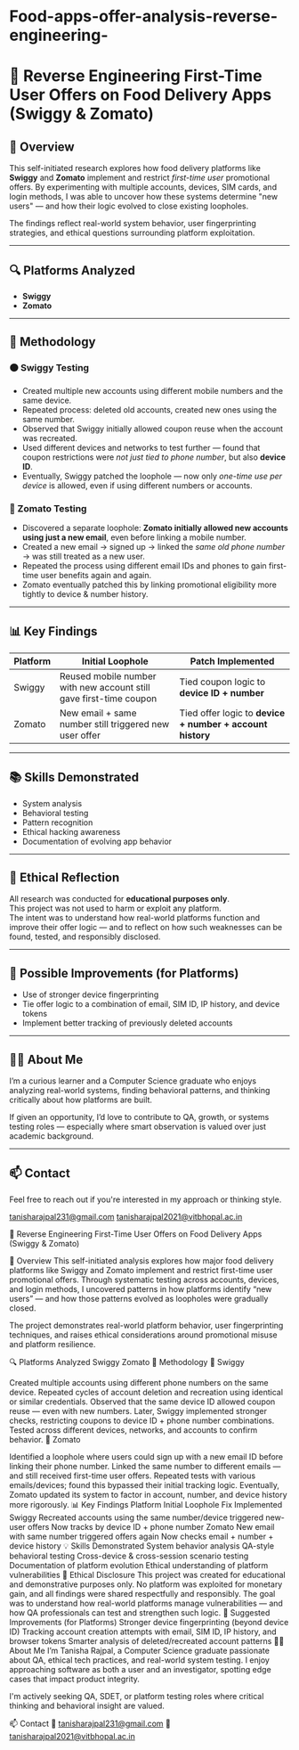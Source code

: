 # Food-apps-offer-analysis-reverse-engineering-

# 🧠 Reverse Engineering First-Time User Offers on Food Delivery Apps (Swiggy & Zomato)

## 📌 Overview

This self-initiated research explores how food delivery platforms like **Swiggy** and **Zomato** implement and restrict *first-time user* promotional offers. By experimenting with multiple accounts, devices, SIM cards, and login methods, I was able to uncover how these systems determine "new users" — and how their logic evolved to close existing loopholes.

The findings reflect real-world system behavior, user fingerprinting strategies, and ethical questions surrounding platform exploitation.

---

## 🔍 Platforms Analyzed
- **Swiggy**
- **Zomato**

---

## 🧪 Methodology

### 🟠 Swiggy Testing

- Created multiple new accounts using different mobile numbers and the same device.
- Repeated process: deleted old accounts, created new ones using the same number.
- Observed that Swiggy initially allowed coupon reuse when the account was recreated.
- Used different devices and networks to test further — found that coupon restrictions were *not just tied to phone number*, but also **device ID**.
- Eventually, Swiggy patched the loophole — now only *one-time use per device* is allowed, even if using different numbers or accounts.

### 🔴 Zomato Testing

- Discovered a separate loophole: **Zomato initially allowed new accounts using just a new email**, even before linking a mobile number.
- Created a new email → signed up → linked the *same old phone number* → was still treated as a new user.
- Repeated the process using different email IDs and phones to gain first-time user benefits again and again.
- Zomato eventually patched this by linking promotional eligibility more tightly to device & number history.

---

## 📊 Key Findings

| Platform | Initial Loophole | Patch Implemented |
|----------|------------------|-------------------|
| Swiggy   | Reused mobile number with new account still gave first-time coupon | Tied coupon logic to **device ID + number** |
| Zomato   | New email + same number still triggered new user offer | Tied offer logic to **device + number + account history** |

---

## 📚 Skills Demonstrated

- System analysis
- Behavioral testing
- Pattern recognition
- Ethical hacking awareness
- Documentation of evolving app behavior

---

## 🧭 Ethical Reflection

All research was conducted for **educational purposes only**.  
This project was not used to harm or exploit any platform.  
The intent was to understand how real-world platforms function and improve their offer logic — and to reflect on how such weaknesses can be found, tested, and responsibly disclosed.

---

## 🧩 Possible Improvements (for Platforms)

- Use of stronger device fingerprinting
- Tie offer logic to a combination of email, SIM ID, IP history, and device tokens
- Implement better tracking of previously deleted accounts

---

## 🧑‍💻 About Me

I’m a curious learner and a Computer Science graduate who enjoys analyzing real-world systems, finding behavioral patterns, and thinking critically about how platforms are built.

If given an opportunity, I’d love to contribute to QA, growth, or systems testing roles — especially where smart observation is valued over just academic background.

---

## 📫 Contact

Feel free to reach out if you're interested in my approach or thinking style.

tanisharajpal231@gmail.com
tanisharajpal2021@vitbhopal.ac.in


🧠 Reverse Engineering First-Time User Offers on Food Delivery Apps (Swiggy & Zomato)

📌 Overview
This self-initiated analysis explores how major food delivery platforms like Swiggy and Zomato implement and restrict first-time user promotional offers. Through systematic testing across accounts, devices, and login methods, I uncovered patterns in how platforms identify “new users” — and how those patterns evolved as loopholes were gradually closed.

The project demonstrates real-world platform behavior, user fingerprinting techniques, and raises ethical considerations around promotional misuse and platform resilience.

🔍 Platforms Analyzed
Swiggy
Zomato
🧪 Methodology
🔸 Swiggy

Created multiple accounts using different phone numbers on the same device.
Repeated cycles of account deletion and recreation using identical or similar credentials.
Observed that the same device ID allowed coupon reuse — even with new numbers.
Later, Swiggy implemented stronger checks, restricting coupons to device ID + phone number combinations.
Tested across different devices, networks, and accounts to confirm behavior.
🔸 Zomato

Identified a loophole where users could sign up with a new email ID before linking their phone number.
Linked the same number to different emails — and still received first-time user offers.
Repeated tests with various emails/devices; found this bypassed their initial tracking logic.
Eventually, Zomato updated its system to factor in account, number, and device history more rigorously.
📊 Key Findings
Platform	Initial Loophole	Fix Implemented
Swiggy	Recreated accounts using the same number/device triggered new-user offers	Now tracks by device ID + phone number
Zomato	New email with same number triggered offers again	Now checks email + number + device history
💡 Skills Demonstrated
System behavior analysis
QA-style behavioral testing
Cross-device & cross-session scenario testing
Documentation of platform evolution
Ethical understanding of platform vulnerabilities
🧭 Ethical Disclosure
This project was created for educational and demonstrative purposes only.
No platform was exploited for monetary gain, and all findings were shared respectfully and responsibly.
The goal was to understand how real-world platforms manage vulnerabilities — and how QA professionals can test and strengthen such logic.
🔧 Suggested Improvements (for Platforms)
Stronger device fingerprinting (beyond device ID)
Tracking account creation attempts with email, SIM ID, IP history, and browser tokens
Smarter analysis of deleted/recreated account patterns
👩‍💻 About Me
I’m Tanisha Rajpal, a Computer Science graduate passionate about QA, ethical tech practices, and real-world system testing. I enjoy approaching software as both a user and an investigator, spotting edge cases that impact product integrity.

I'm actively seeking QA, SDET, or platform testing roles where critical thinking and behavioral insight are valued.

📫 Contact
📧 tanisharajpal231@gmail.com
📧 tanisharajpal2021@vitbhopal.ac.in
